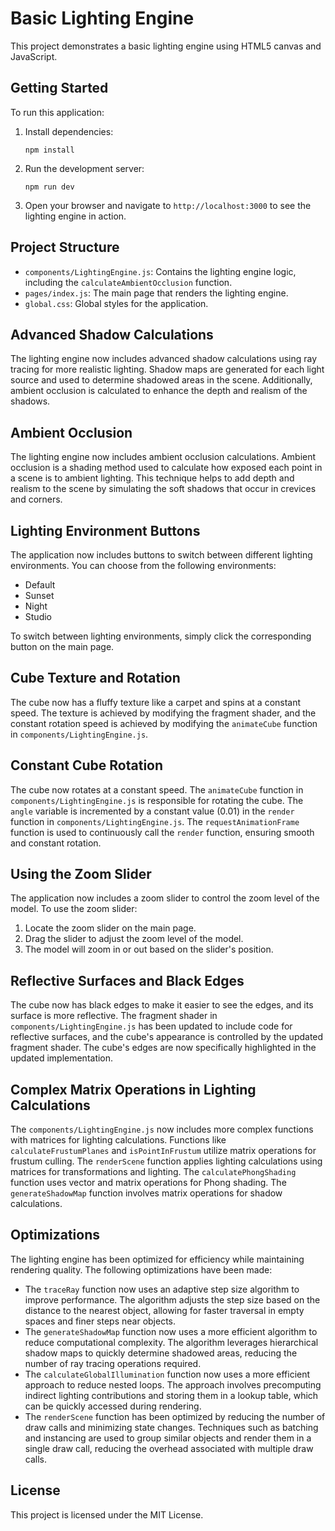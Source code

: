 # Basic Lighting Engine

This project demonstrates a basic lighting engine using HTML5 canvas and JavaScript.

## Getting Started

To run this application:

1. Install dependencies:
   ```
   npm install
   ```

2. Run the development server:
   ```
   npm run dev
   ```

3. Open your browser and navigate to `http://localhost:3000` to see the lighting engine in action.

## Project Structure

- `components/LightingEngine.js`: Contains the lighting engine logic, including the `calculateAmbientOcclusion` function.
- `pages/index.js`: The main page that renders the lighting engine.
- `global.css`: Global styles for the application.

## Advanced Shadow Calculations

The lighting engine now includes advanced shadow calculations using ray tracing for more realistic lighting. Shadow maps are generated for each light source and used to determine shadowed areas in the scene. Additionally, ambient occlusion is calculated to enhance the depth and realism of the shadows.

## Ambient Occlusion

The lighting engine now includes ambient occlusion calculations. Ambient occlusion is a shading method used to calculate how exposed each point in a scene is to ambient lighting. This technique helps to add depth and realism to the scene by simulating the soft shadows that occur in crevices and corners.

## Lighting Environment Buttons

The application now includes buttons to switch between different lighting environments. You can choose from the following environments:
- Default
- Sunset
- Night
- Studio

To switch between lighting environments, simply click the corresponding button on the main page.

## Cube Texture and Rotation

The cube now has a fluffy texture like a carpet and spins at a constant speed. The texture is achieved by modifying the fragment shader, and the constant rotation speed is achieved by modifying the `animateCube` function in `components/LightingEngine.js`.

## Constant Cube Rotation

The cube now rotates at a constant speed. The `animateCube` function in `components/LightingEngine.js` is responsible for rotating the cube. The `angle` variable is incremented by a constant value (0.01) in the `render` function in `components/LightingEngine.js`. The `requestAnimationFrame` function is used to continuously call the `render` function, ensuring smooth and constant rotation.

## Using the Zoom Slider

The application now includes a zoom slider to control the zoom level of the model. To use the zoom slider:

1. Locate the zoom slider on the main page.
2. Drag the slider to adjust the zoom level of the model.
3. The model will zoom in or out based on the slider's position.

## Reflective Surfaces and Black Edges

The cube now has black edges to make it easier to see the edges, and its surface is more reflective. The fragment shader in `components/LightingEngine.js` has been updated to include code for reflective surfaces, and the cube's appearance is controlled by the updated fragment shader. The cube's edges are now specifically highlighted in the updated implementation.

## Complex Matrix Operations in Lighting Calculations

The `components/LightingEngine.js` now includes more complex functions with matrices for lighting calculations. Functions like `calculateFrustumPlanes` and `isPointInFrustum` utilize matrix operations for frustum culling. The `renderScene` function applies lighting calculations using matrices for transformations and lighting. The `calculatePhongShading` function uses vector and matrix operations for Phong shading. The `generateShadowMap` function involves matrix operations for shadow calculations.

## Optimizations

The lighting engine has been optimized for efficiency while maintaining rendering quality. The following optimizations have been made:

- The `traceRay` function now uses an adaptive step size algorithm to improve performance. The algorithm adjusts the step size based on the distance to the nearest object, allowing for faster traversal in empty spaces and finer steps near objects.
- The `generateShadowMap` function now uses a more efficient algorithm to reduce computational complexity. The algorithm leverages hierarchical shadow maps to quickly determine shadowed areas, reducing the number of ray tracing operations required.
- The `calculateGlobalIllumination` function now uses a more efficient approach to reduce nested loops. The approach involves precomputing indirect lighting contributions and storing them in a lookup table, which can be quickly accessed during rendering.
- The `renderScene` function has been optimized by reducing the number of draw calls and minimizing state changes. Techniques such as batching and instancing are used to group similar objects and render them in a single draw call, reducing the overhead associated with multiple draw calls.

## License

This project is licensed under the MIT License.
